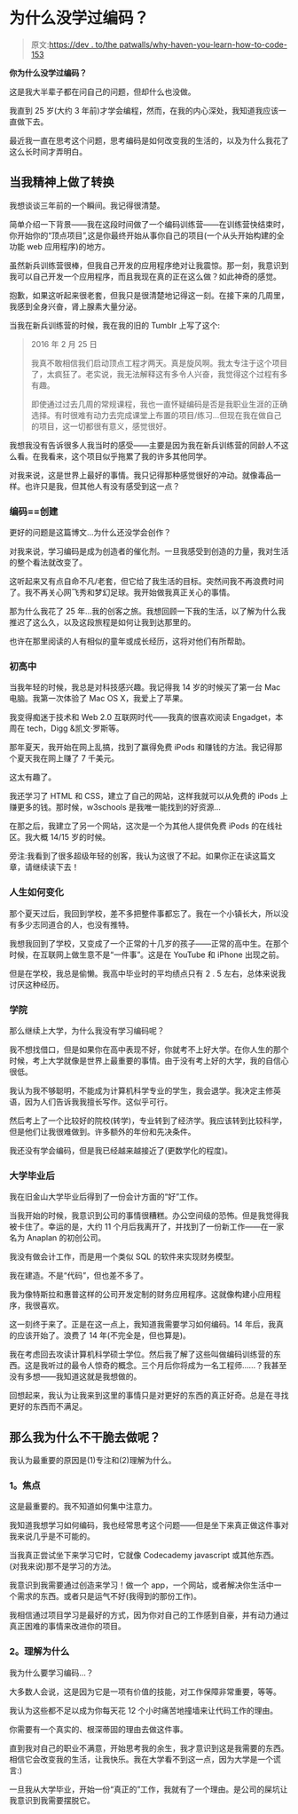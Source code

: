 # 为什么没学过编码？

> 原文:[https://dev . to/the patwalls/why-haven-you-learn-how-to-code-153](https://dev.to/thepatwalls/why-havent-you-learned-how-to-code-153)

**你为什么没学过编码？**

这是我大半辈子都在问自己的问题，但却什么也没做。

我直到 25 岁(大约 3 年前)才学会编程，然而，在我的内心深处，我知道我应该一直做下去。

最近我一直在思考这个问题，思考编码是如何改变我的生活的，以及为什么我花了这么长时间才弄明白。

## 当我精神上做了转换

我想谈谈三年前的一个瞬间。我记得很清楚。

简单介绍一下背景——我在这段时间做了一个编码训练营——在训练营快结束时，你开始你的“顶点项目”,这是你最终开始从事你自己的项目(一个从头开始构建的全功能 web 应用程序)的地方。

虽然新兵训练营很棒，但我自己开发的应用程序绝对让我震惊。那一刻，我意识到我可以自己开发一个应用程序，而且我现在真的正在这么做？如此神奇的感觉。

抱歉，如果这听起来很老套，但我只是很清楚地记得这一刻。在接下来的几周里，我感到全身兴奋，肾上腺素大量分泌。

当我在新兵训练营的时候，我在我的旧的 Tumblr 上写了这个:

> 2016 年 2 月 25 日
> 
> 我真不敢相信我们启动顶点工程才两天。真是旋风啊。我太专注于这个项目了，太疯狂了。老实说，我无法解释这有多令人兴奋，我觉得这个过程有多有趣。
> 
> 即使通过过去几周的常规课程，我也一直怀疑编码是否是我职业生涯的正确选择。有时很难有动力去完成课堂上布置的项目/练习…但现在我在做自己的项目，这一切都很有意义，感觉很好。

我想我没有告诉很多人我当时的感受——主要是因为我在新兵训练营的同龄人不这么看。在我看来，这个项目似乎拖累了我的许多其他同学。

对我来说，这是世界上最好的事情。我只记得那种感觉很好的冲动。就像毒品一样。也许只是我，但其他人有没有感受到这一点？

### 编码==创建

更好的问题是这篇博文...为什么还没学会创作？

对我来说，学习编码是成为创造者的催化剂。一旦我感受到创造的力量，我对生活的整个看法就改变了。

这听起来又有点自命不凡/老套，但它给了我生活的目标。突然间我不再浪费时间了。我不再关心网飞秀和梦幻足球。我开始做我真正关心的事情。

那为什么我花了 25 年...我的创客之旅。我想回顾一下我的生活，以了解为什么我推迟了这么久，以及这段旅程是如何让我到达那里的。

也许在那里阅读的人有相似的童年或成长经历，这将对他们有所帮助。

### 初高中

当我年轻的时候，我总是对科技感兴趣。我记得我 14 岁的时候买了第一台 Mac 电脑。我第一次体验了 Mac OS X，我爱上了苹果。

我变得痴迷于技术和 Web 2.0 互联网时代——我真的很喜欢阅读 Engadget，本周在 tech，Digg &凯文·罗斯等。

那年夏天，我开始在网上乱搞，找到了赢得免费 iPods 和赚钱的方法。我记得那个夏天我在网上赚了 7 千美元。

这太有趣了。

我还学习了 HTML 和 CSS，建立了自己的网站，这样我就可以从免费的 iPods 上赚更多的钱。那时候，w3schools 是我唯一能找到的好资源...

在那之后，我建立了另一个网站，这次是一个为其他人提供免费 iPods 的在线社区。我大概 14/15 岁的时候。

旁注:我看到了很多超级年轻的创客，我认为这很了不起。如果你正在读这篇文章，请继续读下去！

### 人生如何变化

那个夏天过后，我回到学校，差不多把整件事都忘了。我在一个小镇长大，所以没有多少志同道合的人，也没有推特。

我想我回到了学校，又变成了一个正常的十几岁的孩子——正常的高中生。在那个时候，在互联网上做生意不是“一件事”。这是在 YouTube 和 iPhone 出现之前。

但是在学校，我总是偷懒。我高中毕业时的平均绩点只有 2 . 5 左右，总体来说我讨厌这种经历。

### 学院

那么继续上大学，为什么我没有学习编码呢？

我不想找借口，但是如果你在高中表现不好，你就考不上好大学。在你人生的那个时候，考上大学就像是世界上最重要的事情。由于没有考上好的大学，我的自信心很低。

我认为我不够聪明，不能成为计算机科学专业的学生，我会退学。我决定主修英语，因为人们告诉我我擅长写作。这似乎可行。

然后考上了一个比较好的院校(转学)，专业转到了经济学。我应该转到比较科学，但是他们让我很难做到。许多额外的年份和先决条件。

我还没有学会编码，但是我已经越来越接近了(更数学化的程度)。

### 大学毕业后

我在旧金山大学毕业后得到了一份会计方面的“好”工作。

当我开始的时候，我意识到公司的事情很糟糕。办公空间级的恐怖。但是我觉得我被卡住了。幸运的是，大约 11 个月后我离开了，并找到了一份新工作——在一家名为 Anaplan 的初创公司。

我没有做会计工作，而是用一个类似 SQL 的软件来实现财务模型。

我在建造。不是“代码”，但也差不多了。

我为像特斯拉和惠普这样的公司开发定制的财务应用程序。这就像构建小应用程序，我很喜欢。

这一刻终于来了。正是在这一点上，我知道我需要学习如何编码。14 年后，我真的应该开始了。浪费了 14 年(不完全是，但也算是)。

我在考虑回去攻读计算机科学硕士学位。然后我了解了这些叫做编码训练营的东西。这是我听过的最令人惊奇的概念。三个月后你将成为一名工程师……？我甚至没有多想——我知道这就是我想做的。

回想起来，我认为让我来到这里的事情只是对更好的东西的真正好奇。总是在寻找更好的东西而不满足。

## 那么我为什么不干脆去做呢？

我认为最重要的原因是(1)专注和(2)理解为什么。

### 1。焦点

这是最重要的。我不知道如何集中注意力。

我知道我想学习如何编码，我也经常思考这个问题——但是坐下来真正做这件事对我来说几乎是不可能的。

当我真正尝试坐下来学习它时，它就像 Codecademy javascript 或其他东西。(对我来说)那不是学习的方法。

我意识到我需要通过创造来学习！做一个 app，一个网站，或者解决你生活中一个需求的东西。或者只是运气不好(我得到的那份工作)。

我相信通过项目学习是最好的方式，因为你对自己的工作感到自豪，并有动力通过真正困难的事情来改进你的项目。

### 2。理解为什么

我为什么要学习编码...？

大多数人会说，这是因为它是一项有价值的技能，对工作保障非常重要，等等。

我认为这些都不足以成为你每天花 12 个小时痛苦地撞墙来让代码工作的理由。

你需要有一个真实的、根深蒂固的理由去做这件事。

直到我对自己的职业不满意，开始思考我的余生，我才意识到这是我需要的东西。相信它会改变我的生活，让我快乐。我在大学看不到这一点，因为大学是一个谎言:)

一旦我从大学毕业，开始一份“真正的”工作，我就有了一个理由。是公司的屎坑让我意识到我需要摆脱它。